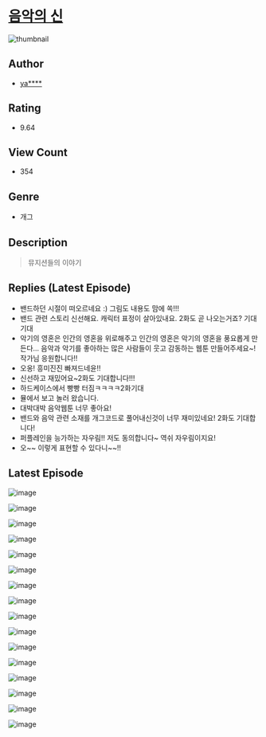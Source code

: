 # [음악의 신](https://comic.naver.com/challenge/list?titleId=810089)
![thumbnail](https://image-comic.pstatic.net/user_contents_data/challenge_comic/2023/05/23/141693/upload_3847589420177242214_480x623.jpeg)

## Author
- [ya****](https://comic.naver.com/artistTitle?id=141693)

## Rating
- 9.64

## View Count
- 354

## Genre
- 개그

## Description
> 뮤지션들의 이야기

## Replies (Latest Episode)
- 밴드하던 시절이 떠오르네요 :) 그림도 내용도 맘에 쏙!!!
- 밴드 관련 스토리 신선해요. 캐릭터 표정이 살아있내요. 2화도 곧 나오는거죠? 기대기대
- 악기의 영혼은 인간의 영혼을 위로해주고 인간의 영혼은 악기의 영혼을 풍요롭게 만든다... 음악과 악기를 좋아하는 많은 사람들이 웃고 감동하는 웹툰 만들어주세요~! 작가님 응원합니다!!
- 오옹! 흥미진진 빠져드네윤!!
- 신선하고 재밌어요~2화도 기대합니다!!!
- 하드케이스에서 빵빵 터짐ㅋㅋㅋㅋ2화기대
- 뮬에서 보고 놀러 왔습니다.
- 대박대박 음악웹툰 너무 좋아요!
- 밴드와 음악 관련 소재를 개그코드로 풀어내신것이 너무 재미있네요! 2화도 기대합니다!
- 퍼플레인을 능가하는 자우림!! 저도 동의합니다~ 역쉬 자우림이지요!
- 오~~ 이렇게 표현할 수 있다니~~!!

## Latest Episode
![image](https://image-comic.pstatic.net/user_contents_data/challenge_comic/2023/05/23/141693/upload_7148112233365714229.jpeg)

![image](https://image-comic.pstatic.net/user_contents_data/challenge_comic/2023/05/23/141693/upload_4050478108929188660.jpeg)

![image](https://image-comic.pstatic.net/user_contents_data/challenge_comic/2023/05/23/141693/upload_3702351639285936230.jpeg)

![image](https://image-comic.pstatic.net/user_contents_data/challenge_comic/2023/05/23/141693/upload_3979265833244648500.jpeg)

![image](https://image-comic.pstatic.net/user_contents_data/challenge_comic/2023/05/23/141693/upload_3688556053976461368.jpeg)

![image](https://image-comic.pstatic.net/user_contents_data/challenge_comic/2023/05/23/141693/upload_4122029945572647525.jpeg)

![image](https://image-comic.pstatic.net/user_contents_data/challenge_comic/2023/05/23/141693/upload_7306309069524198964.jpeg)

![image](https://image-comic.pstatic.net/user_contents_data/challenge_comic/2023/05/23/141693/upload_7147554781756208185.jpeg)

![image](https://image-comic.pstatic.net/user_contents_data/challenge_comic/2023/05/23/141693/upload_3631371567465128756.jpeg)

![image](https://image-comic.pstatic.net/user_contents_data/challenge_comic/2023/05/23/141693/upload_7090463735753815395.jpeg)

![image](https://image-comic.pstatic.net/user_contents_data/challenge_comic/2023/05/23/141693/upload_3846418440330033459.jpeg)

![image](https://image-comic.pstatic.net/user_contents_data/challenge_comic/2023/05/23/141693/upload_7148395009684091184.jpeg)

![image](https://image-comic.pstatic.net/user_contents_data/challenge_comic/2023/05/23/141693/upload_3991423159049085490.jpeg)

![image](https://image-comic.pstatic.net/user_contents_data/challenge_comic/2023/05/23/141693/upload_4064043703761711157.jpeg)

![image](https://image-comic.pstatic.net/user_contents_data/challenge_comic/2023/05/23/141693/upload_3977299932173514800.jpeg)

![image](https://image-comic.pstatic.net/user_contents_data/challenge_comic/2023/05/23/141693/upload_3558181484251788389.jpeg)
